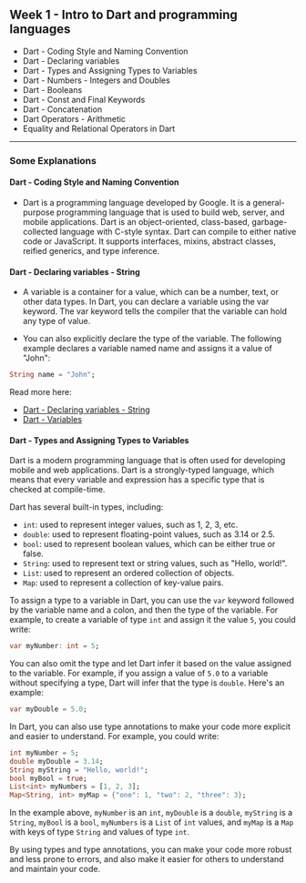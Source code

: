 ## Week 1 - Intro to Dart and programming languages

- Dart - Coding Style and Naming Convention
- Dart - Declaring variables
- Dart - Types and Assigning Types to Variables
- Dart - Numbers - Integers and Doubles
- Dart - Booleans
- Dart - Const and Final Keywords
- Dart - Concatenation
- Dart Operators - Arithmetic
- Equality and Relational Operators in Dart

---

### Some Explanations

#### Dart - Coding Style and Naming Convention

- Dart is a programming language developed by Google. It is a general-purpose programming language that is used to build web, server, and mobile applications. Dart is an object-oriented, class-based, garbage-collected language with C-style syntax. Dart can compile to either native code or JavaScript. It supports interfaces, mixins, abstract classes, reified generics, and type inference.

#### Dart - Declaring variables - String

- A variable is a container for a value, which can be a number, text, or other data types. In Dart, you can declare a variable using the var keyword. The var keyword tells the compiler that the variable can hold any type of value.

- You can also explicitly declare the type of the variable. The following example declares a variable named name and assigns it a value of "John":

```dart
String name = "John";
```

Read more here:

- [Dart - Declaring variables - String](https://www.tutorialspoint.com/dart_programming/dart_programming_variables.htm)
- [Dart - Variables](https://dart.dev/guides/language/language-tour#variables)

#### Dart - Types and Assigning Types to Variables

Dart is a modern programming language that is often used for developing mobile and web applications. Dart is a strongly-typed language, which means that every variable and expression has a specific type that is checked at compile-time.

Dart has several built-in types, including:

- `int`: used to represent integer values, such as 1, 2, 3, etc.
- `double`: used to represent floating-point values, such as 3.14 or 2.5.
- `bool`: used to represent boolean values, which can be either true or false.
- `String`: used to represent text or string values, such as "Hello, world!".
- `List`: used to represent an ordered collection of objects.
- `Map`: used to represent a collection of key-value pairs.

To assign a type to a variable in Dart, you can use the `var` keyword followed by the variable name and a colon, and then the type of the variable. For example, to create a variable of type `int` and assign it the value `5`, you could write:

```dart
var myNumber: int = 5;
```

You can also omit the type and let Dart infer it based on the value assigned to the variable. For example, if you assign a value of `5.0` to a variable without specifying a type, Dart will infer that the type is `double`. Here's an example:

```dart
var myDouble = 5.0;
```

In Dart, you can also use type annotations to make your code more explicit and easier to understand. For example, you could write:

```dart
int myNumber = 5;
double myDouble = 3.14;
String myString = "Hello, world!";
bool myBool = true;
List<int> myNumbers = [1, 2, 3];
Map<String, int> myMap = {"one": 1, "two": 2, "three": 3};
```

In the example above, `myNumber` is an `int`, `myDouble` is a `double`, `myString` is a `String`, `myBool` is a `bool`, `myNumbers` is a `List` of `int` values, and `myMap` is a `Map` with keys of type `String` and values of type `int`.

By using types and type annotations, you can make your code more robust and less prone to errors, and also make it easier for others to understand and maintain your code.
